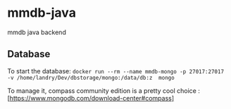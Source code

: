 # mmdb-java
mmdb java backend

## Database
To start the database:
`docker run --rm --name mmdb-mongo -p 27017:27017 -v /home/landry/Dev/dbstorage/mongo:/data/db:z  mongo`  

To manage it, compass community edition is a pretty cool choice :
[https://www.mongodb.com/download-center#compass]